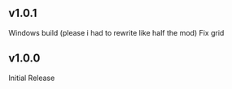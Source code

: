 ﻿
## v1.0.1
Windows build (please i had to rewrite like half the mod)
Fix grid

## v1.0.0
Initial Release
